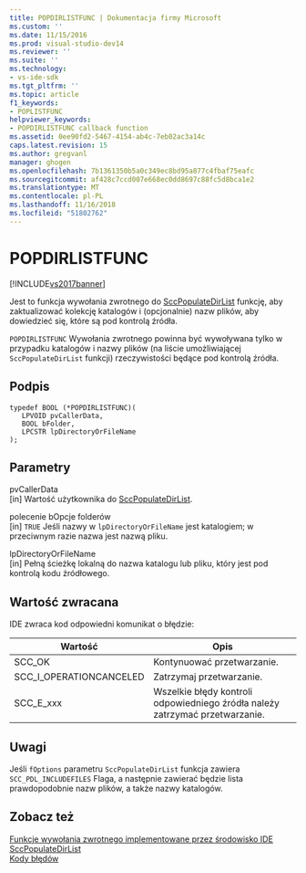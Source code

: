 ```yaml
---
title: POPDIRLISTFUNC | Dokumentacja firmy Microsoft
ms.custom: ''
ms.date: 11/15/2016
ms.prod: visual-studio-dev14
ms.reviewer: ''
ms.suite: ''
ms.technology:
- vs-ide-sdk
ms.tgt_pltfrm: ''
ms.topic: article
f1_keywords:
- POPLISTFUNC
helpviewer_keywords:
- POPDIRLISTFUNC callback function
ms.assetid: 0ee90fd2-5467-4154-ab4c-7eb02ac3a14c
caps.latest.revision: 15
ms.author: gregvanl
manager: ghogen
ms.openlocfilehash: 7b1361350b5a0c349ec8bd95a877c4fbaf75eafc
ms.sourcegitcommit: af428c7ccd007e668ec0dd8697c88fc5d8bca1e2
ms.translationtype: MT
ms.contentlocale: pl-PL
ms.lasthandoff: 11/16/2018
ms.locfileid: "51802762"
---
```

# <a name="popdirlistfunc"></a>POPDIRLISTFUNC
[!INCLUDE[vs2017banner](../includes/vs2017banner.md)]

Jest to funkcja wywołania zwrotnego do [SccPopulateDirList](../extensibility/sccpopulatedirlist-function.md) funkcję, aby zaktualizować kolekcję katalogów i (opcjonalnie) nazw plików, aby dowiedzieć się, które są pod kontrolą źródła.  
  
 `POPDIRLISTFUNC` Wywołania zwrotnego powinna być wywoływana tylko w przypadku katalogów i nazwy plików (na liście umożliwiającej `SccPopulateDirList` funkcji) rzeczywistości będące pod kontrolą źródła.  
  
## <a name="signature"></a>Podpis  
  
```cpp#  
typedef BOOL (*POPDIRLISTFUNC)(  
   LPVOID pvCallerData,  
   BOOL bFolder,  
   LPCSTR lpDirectoryOrFileName  
);  
```  
  
## <a name="parameters"></a>Parametry  
 pvCallerData  
 [in] Wartość użytkownika do [SccPopulateDirList](../extensibility/sccpopulatedirlist-function.md).  
  
 polecenie bOpcje folderów  
 [in] `TRUE` Jeśli nazwy w `lpDirectoryOrFileName` jest katalogiem; w przeciwnym razie nazwa jest nazwą pliku.  
  
 lpDirectoryOrFileName  
 [in] Pełną ścieżkę lokalną do nazwa katalogu lub pliku, który jest pod kontrolą kodu źródłowego.  
  
## <a name="return-value"></a>Wartość zwracana  
 IDE zwraca kod odpowiedni komunikat o błędzie:  
  
|Wartość|Opis|  
|-----------|-----------------|  
|SCC_OK|Kontynuować przetwarzanie.|  
|SCC_I_OPERATIONCANCELED|Zatrzymaj przetwarzanie.|  
|SCC_E_xxx|Wszelkie błędy kontroli odpowiedniego źródła należy zatrzymać przetwarzanie.|  
  
## <a name="remarks"></a>Uwagi  
 Jeśli `fOptions` parametru `SccPopulateDirList` funkcja zawiera `SCC_PDL_INCLUDEFILES` Flaga, a następnie zawierać będzie lista prawdopodobnie nazw plików, a także nazwy katalogów.  
  
## <a name="see-also"></a>Zobacz też  
 [Funkcje wywołania zwrotnego implementowane przez środowisko IDE](../extensibility/callback-functions-implemented-by-the-ide.md)   
 [SccPopulateDirList](../extensibility/sccpopulatedirlist-function.md)   
 [Kody błędów](../extensibility/error-codes.md)

